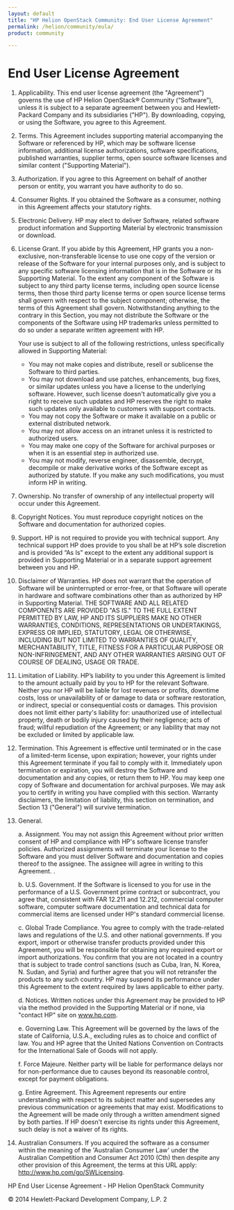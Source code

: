 ```yaml
---
layout: default
title: "HP Helion OpenStack Community: End User License Agreement"
permalink: /helion/community/eula/
product: community

---
```

# End User License Agreement

1. 	Applicability. This end user license agreement (the "Agreement") governs the use of HP Helion OpenStack® Community (“Software”), unless it is subject to a separate agreement between you and Hewlett-Packard Company and its subsidiaries ("HP"). By downloading, copying, or using the Software, you agree to this Agreement.   

2. 	Terms. This Agreement includes supporting material accompanying the Software or referenced by HP, which may be software license information, additional license authorizations, software specifications, published warranties, supplier terms, open source software licenses and similar content ("Supporting Material"). 

3. 	Authorization. If you agree to this Agreement on behalf of another person or entity, you warrant you have authority to do so.

4. 	Consumer Rights. If you obtained the Software as a consumer, nothing in this Agreement affects your statutory rights.

5. 	Electronic Delivery. HP may elect to deliver Software, related software product information and Supporting Material by electronic transmission or download.

6. 	License Grant. If you abide by this Agreement, HP grants you a non-exclusive, non-transferable license to use one copy of the version or release of the Software for your internal purposes only, and is subject to any specific software licensing information that is in the Software or its Supporting Material.  To the extent any component of the Software is subject to any third party license terms, including open source license terms, then those third party license terms or open source license terms shall govern with respect to the subject component; otherwise, the terms of this Agreement shall govern.  Notwithstanding anything to the contrary in this Section, you may not distribute the Software or the components of the Software using HP trademarks unless permitted to do so under a separate written agreement with HP.

    Your use is subject to all of the following restrictions, unless specifically allowed in Supporting Material:

    -  You may not make copies and distribute, resell or sublicense the Software to third parties.
    -  You may not download and use patches, enhancements, bug fixes, or similar updates unless you have a license to the underlying software. However, such license doesn't automatically give you a right to receive such updates and HP reserves the right to make such updates only available to customers with support contracts.
    -  You may not copy the Software or make it available on a public or external distributed network.
    -  You may not allow access on an intranet unless it is restricted to authorized users.
    -  You may make one copy of the Software for archival purposes or when it is an essential step in authorized use.
    -  You may not modify, reverse engineer, disassemble, decrypt, decompile or make derivative works of the Software except as authorized by statute.  If you make any such modifications, you must inform HP in writing.

7. 	Ownership. No transfer of ownership of any intellectual property will occur under this Agreement.

8. 	Copyright Notices. You must reproduce copyright notices on the Software and documentation for authorized copies.

9.  Support.   HP is not required to provide you with technical support.  Any technical support HP does provide to you shall be at HP’s sole discretion and is provided “As Is” except to the extent any additional support is provided in Supporting Material or in a separate support agreement between you and HP.

10. Disclaimer of Warranties.  HP does not warrant that the operation of Software will be uninterrupted or error-free, or that Software will operate in hardware and software combinations other than as authorized by HP in Supporting Material.  THE SOFTWARE AND ALL RELATED COMPONENTS ARE PROVIDED "AS IS." TO THE FULL EXTENT PERMITTED BY LAW, HP AND ITS SUPPLIERS MAKE NO OTHER WARRANTIES, CONDITIONS, REPRESENTATIONS OR UNDERTAKINGS, EXPRESS OR IMPLIED, STATUTORY, LEGAL OR OTHERWISE, INCLUDING BUT NOT LIMITED TO WARRANTIES OF QUALITY, MERCHANTABILITY, TITLE, FITNESS FOR A PARTICULAR PURPOSE OR NON-INFRINGEMENT, AND ANY OTHER WARRANTIES ARISING OUT OF COURSE OF DEALING, USAGE OR TRADE. 

11. Limitation of Liability.  HP’s liability to you under this Agreement is limited to the amount actually paid by you to HP for the relevant Software.  Neither you nor HP will be liable for lost revenues or profits, downtime costs, loss or unavailability of or damage to data or software restoration, or indirect, special or consequential costs or damages. This provision does not limit either party's liability for: unauthorized use of intellectual property, death or bodily injury caused by their negligence; acts of fraud; willful repudiation of the Agreement; or any liability that may not be excluded or limited by applicable law.

12. Termination. This Agreement is effective until terminated or in the case of a limited-term license, upon expiration; however, your rights under this Agreement terminate if you fail to comply with it. Immediately upon termination or expiration, you will destroy the Software and documentation and any copies, or return them to HP. You may keep one copy of Software and documentation for archival purposes. We may ask you to certify in writing you have complied with this section. Warranty disclaimers, the limitation of liability, this section on termination, and Section 13 ("General") will survive termination.

13. General.

    a. Assignment. You may not assign this Agreement without prior written consent of HP and compliance with HP's software license transfer policies. Authorized assignments will terminate your license to the Software and you must deliver Software and documentation and copies thereof to the assignee. The assignee will agree in writing to this Agreement. .

    b. U.S. Government. If the Software is licensed to you for use in the performance of a U.S. Government prime contract or subcontract, you agree that, consistent with FAR 12.211 and 12.212, commercial computer software, computer software documentation and technical data for commercial items are licensed under HP's standard commercial license.

    c. Global Trade Compliance. You agree to comply with the trade-related laws and regulations of the U.S. and other national governments. If you export, import or otherwise transfer products provided under this Agreement, you will be responsible for obtaining any required export or import authorizations. You confirm that you are not located in a country that is subject to trade control sanctions (such as Cuba, Iran, N. Korea, N. Sudan, and Syria) and further agree that you will not retransfer the products to any such country. HP may suspend its performance under this Agreement to the extent required by laws applicable to either party.


    d. Notices. Written notices under this Agreement may be provided to HP via the method provided in the Supporting Material or if none, via "contact HP" site on www.hp.com.

    e. Governing Law. This Agreement will be governed by the laws of the state of California, U.S.A., excluding rules as to choice and conflict of law. You and HP agree that the United Nations Convention on Contracts for the International Sale of Goods will not apply.

    f. Force Majeure. Neither party will be liable for performance delays nor for non-performance due to causes beyond its reasonable control, except for payment obligations.

    g. Entire Agreement. This Agreement represents our entire understanding with respect to its subject matter and supersedes any previous communication or agreements that may exist.  Modifications to the Agreement will be made only through a written amendment signed by both parties. If HP doesn't exercise its rights under this Agreement, such delay is not a waiver of its rights.

14. Australian Consumers. If you acquired the software as a consumer within the meaning of the 'Australian Consumer Law' under the Australian Competition and Consumer Act 2010 (Cth) then despite any other provision of this Agreement, the terms at this URL apply: http://www.hp.com/go/SWLicensing.
	


HP End User License Agreement - HP Helion OpenStack Community 


© 2014 Hewlett-Packard Development Company, L.P.		2
